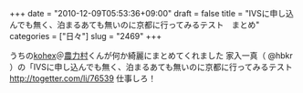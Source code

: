 +++
date = "2010-12-09T05:53:36+09:00"
draft = false
title = "IVSに申し込んでも無く、泊まるあても無いのに京都に行ってみるテスト　まとめ"
categories = ["日々"]
slug = "2469"
+++

うちの<a href="http://twitter.com/kohex" target="_blank">kohex</a>＠<a href="https://www.noryoku.jp/" target="_blank">農力村</a>くんが何か綺麗にまとめてくれました
家入一真（ @hbkr ）の「IVSに申し込んでも無く、泊まるあても無いのに京都に行ってみるテスト
<a href="http://togetter.com/li/76539" target="_blank">http://togetter.com/li/76539</a>
仕事しろ！
